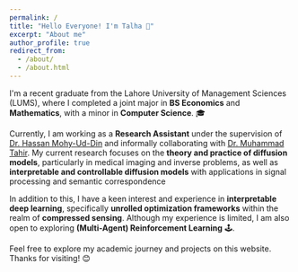 ```yaml
---
permalink: /
title: "Hello Everyone! I'm Talha 👋"
excerpt: "About me"
author_profile: true
redirect_from: 
  - /about/
  - /about.html
---
```


I'm a recent graduate from the Lahore University of Management Sciences (LUMS), where I completed a joint major in **BS Economics** and **Mathematics**, with a minor in **Computer Science**. 🎓

Currently, I am working as a **Research Assistant** under the supervision of [Dr. Hassan Mohy-Ud-Din](https://web.lums.edu.pk/~hmd/) and informally collaborating with [Dr. Muhammad Tahir](https://www.linkedin.com/in/muhammad-tahir-aa421590/?originalSubdomain=pk). My current research focuses on the **theory and practice of diffusion models**, particularly in medical imaging and inverse problems, as well as **interpretable and controllable diffusion models** with applications in signal processing and semantic correspondence

In addition to this, I have a keen interest and experience in **interpretable deep learning**, specifically **unrolled optimization frameworks** within the realm of **compressed sensing**. Although my experience is limited, I am also open to exploring **(Multi-Agent) Reinforcement Learning** 🕹️.

Feel free to explore my academic journey and projects on this website. Thanks for visiting! 😊
